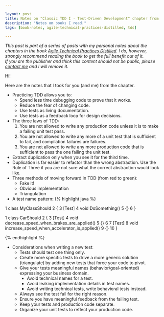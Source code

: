 ```yaml
---

layout: post
title: Notes on "Classic TDD I - Test-Driven Development" chapter from "Agile Technical Practices Distilled" book
description: "Notes on books I read."
tags: [book-notes, agile-technical-practices-distilled, tdd]

---
```


_This post is part of a series of posts with my personal notes about the chapters in the book [Agile Technical Practices Distilled](https://www.goodreads.com/book/show/41758433-agile-technical-practices-distilled).
I do, however, strongly recommend reading the book to get the full benefit out of it.
<br />
If you are the publisher and think this content should not be public, please [contact me](/about) and I will remove it._

Hi!

Here are the notes that I took for you (and me) from the chapter.

* Practicing TDD allows you to:
  * Spend less time debugging code to prove that it works.
  * Reduce the fear of changing code.
  * Use tests as living documentation.
  * Use tests as a feedback loop for design decisions.
* The three laws of TDD:
  1. You are not allowed to write any production code unless it is to make a failing unit test pass.
  1. You are not allowed to write any more of a unit test that is sufficient to fail, and compilation failures are failures.
  1. You are not allowed to write any more production code that is sufficient to pass the one failing the unit test.
* Extract duplication only when you see it for the third time.
* Duplication is far easier to refactor than the wrong abstraction. Use the Rule of Three if you are not sure what the correct abstraction would look like.
* Three methods of moving forward in TDD (from red to green):
  * Fake it!
  * Obvious implementation
  * Triangulation
* A test name pattern:
{% highlight java %}

1  class MyClassShould
2  {
3    [Test]
4    void DoSomething()
5    {}
6  }

<!-- Example: -->
1  class CarShould
2  {
3    [Test]
4    void decrease_speed_when_brakes_are_applied()
5    {}
6
7    [Test]
8    void increase_speed_when_accelerator_is_applied()
9    {}
10 }

{% endhighlight %}
* Considerations when writing a new test:
  * Tests should test one thing only.
  * Create more specific tests to drive a more generic solution (triangulate) by adding new tests that force your code to pivot.
  * Give your tests meaningful names (behavior/goal-oriented) expressing your business domain.
     * Avoid technical names for a test.
     * Avoid leaking implementation details in test names.
     * Avoid writing technical tests, write behavioral tests instead.
  * Always see the test fail for the right reason.
  * Ensure you have meaningful feedback from the failing test.
  * Keep your tests and production code separate.
  * Organize your unit tests to reflect your production code.